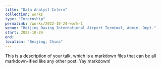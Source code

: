 ```yaml
---
title: "Data Analyst Intern"
collection: works
type: "Internship"
permalink: /works/2022-10-24-work-1
venue: "Beijing Daxing International Airport Terminal, Admin. Dept."
start: 2022-10-24
end: 
location: "Beijing, China"
---
```


This is a description of your talk, which is a markdown files that can be all markdown-ified like any other post. Yay markdown!
